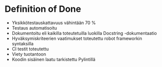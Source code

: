 # Definition of Done

- Yksikkötestauskattavuus vähintään 70 %
- Testaus automatisoitu
- Dokumentoitu eli kaikilla toteutetuilla luokilla Docstring -dokumentaatio
- Hyväksymiskriteerien vaatimukset toteutettu robot frameworkin syntaksilla
- CI testit toteutettu
- Viety tuotantoon
- Koodin sisäinen laatu tarkistettu Pylintillä